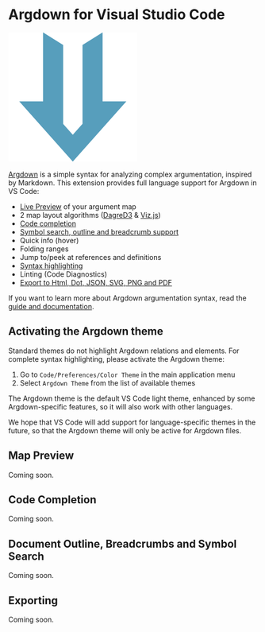 # Argdown for Visual Studio Code

![Argdown logo](./argdown-arrow.png?raw=true "Argdown logo")

[Argdown](https://christianvoigt.github.io/argdown) is a simple syntax for analyzing complex argumentation, inspired by Markdown. This extension provides full language support for Argdown in VS Code:

- [Live Preview](#map-preview) of your argument map
- 2 map layout algorithms ([DagreD3](https://github.com/dagrejs/dagre-d3) & [Viz.js](https://github.com/mdaines/viz.js/))
- [Code completion](#code-completion)
- [Symbol search, outline and breadcrumb support](#document-outline-breadcrumbs-and-symbol-search)
- Quick info (hover)
- Folding ranges
- Jump to/peek at references and definitions
- [Syntax highlighting](#activating-the-argdown-theme)
- Linting (Code Diagnostics)
- [Export to Html, Dot, JSON, SVG, PNG and PDF](#exporting)

If you want to learn more about Argdown argumentation syntax, read the [guide and documentation](https://christianvoigt.github.io/argdown).

## Activating the Argdown theme

Standard themes do not highlight Argdown relations and elements. For complete syntax highlighting, please activate the Argdown theme:

1. Go to `Code/Preferences/Color Theme` in the main application menu
2. Select `Argdown Theme` from the list of available themes

The Argdown theme is the default VS Code light theme, enhanced by some Argdown-specific features, so it will also work with other languages.

We hope that VS Code will add support for language-specific themes in the future, so that the Argdown theme will only be active for Argdown files.

## Map Preview

Coming soon.
 
## Code Completion

Coming soon.

## Document Outline, Breadcrumbs and Symbol Search

Coming soon.

## Exporting

Coming soon.